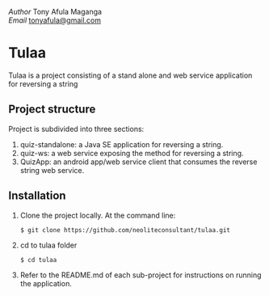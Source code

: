 *Author* Tony Afula Maganga  
*Email*  tonyafula@gmail.com


# Tulaa
Tulaa is a project consisting of a stand alone  and web service
application for reversing a string

## Project structure
Project is subdivided into three sections:

1. quiz-standalone: a Java SE application for reversing a string.
2. quiz-ws: a web service exposing the method for reversing a string.
3. QuizApp: an android app/web service client that consumes the reverse string web service.

## Installation
1. Clone the project locally. At the command line:

    ```
    $ git clone https://github.com/neoliteconsultant/tulaa.git
    ```

2. cd to tulaa folder

    ```
    $ cd tulaa 
    ```   

3. Refer to the README.md of each sub-project for instructions on running the application.



